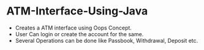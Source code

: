# ATM-Interface-Using-Java

- Creates a ATM interface using Oops Concept.
- User Can login or create the account for the same.
- Several Operations can be done like Passbook, Withdrawal, Deposit etc.
